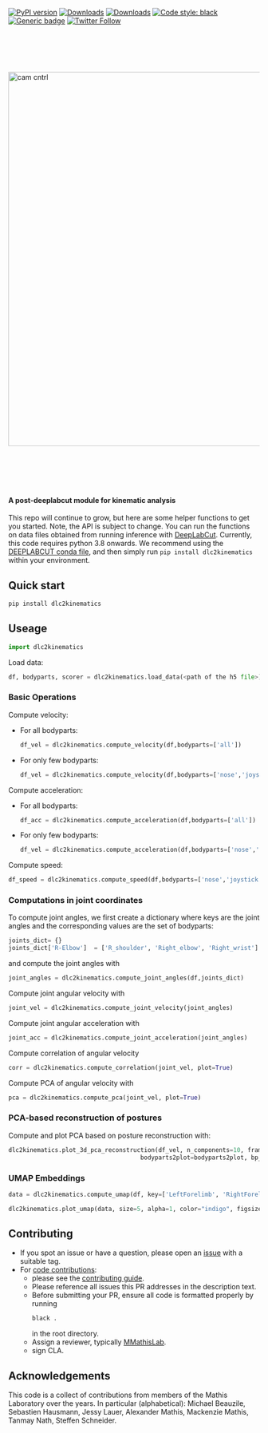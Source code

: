 [![PyPI version](https://badge.fury.io/py/dlc2kinematics.svg)](https://badge.fury.io/py/dlc2kinematics)
[![Downloads](https://pepy.tech/badge/dlc2kinematics)](https://pepy.tech/project/dlc2kinematics)
[![Downloads](https://pepy.tech/badge/dlc2kinematics/month)](https://pepy.tech/project/dlc2kinematics)
<a href="https://github.com/psf/black"><img alt="Code style: black" src="https://img.shields.io/badge/code%20style-black-000000.svg"></a>
[![Generic badge](https://img.shields.io/badge/Contributions-Welcome-brightgreen.svg)](CONTRIBUTING.md)
[![Twitter Follow](https://img.shields.io/twitter/follow/dlc2kinematics.svg?label=dlc2kinematics&style=social)](https://twitter.com/DLC2Kinematics)

<img src="https://images.squarespace-cdn.com/content/v1/57f6d51c9f74566f55ecf271/1628452157953-RBVUGI7M3ABF9AOSUMMS/DLC2k.jpg?format=2500w" width="750" title="camera control" alt="cam cntrl" align="center" vspace = "80">


#### A post-deeplabcut module for kinematic analysis

This repo will continue to grow, but here are some helper functions to get you started. Note, the API is subject to change. You can run the functions on data files obtained from running inference with [DeepLabCut](http://deeplabcut.org/). Currently, this code requires python 3.8 onwards. We recommend using the [DEEPLABCUT conda file](https://deeplabcut.github.io/DeepLabCut/docs/installation.html), and then simply run `pip install dlc2kinematics` within your environment.


## Quick start

``` bash
pip install dlc2kinematics
```

## Useage

``` python
import dlc2kinematics
```

Load data:

``` python
df, bodyparts, scorer = dlc2kinematics.load_data(<path of the h5 file>)
```

### Basic Operations

Compute velocity:

  - For all bodyparts:
    ``` python
    df_vel = dlc2kinematics.compute_velocity(df,bodyparts=['all'])
    ```
  - For only few bodyparts:
    ``` python
    df_vel = dlc2kinematics.compute_velocity(df,bodyparts=['nose','joystick'])
    ```

Compute acceleration:

- For all bodyparts:
  ``` python
  df_acc = dlc2kinematics.compute_acceleration(df,bodyparts=['all'])
  ```
- For only few bodyparts:
  ``` python
  df_vel = dlc2kinematics.compute_acceleration(df,bodyparts=['nose','joystick'])
  ```

Compute speed:

``` python
df_speed = dlc2kinematics.compute_speed(df,bodyparts=['nose','joystick'])
```

### Computations in joint coordinates

To compute joint angles, we first create a dictionary where keys are the joint angles and the corresponding values are the set of bodyparts:

``` python
joints_dict= {}
joints_dict['R-Elbow']  = ['R_shoulder', 'Right_elbow', 'Right_wrist']
```

and compute the joint angles with

``` python
joint_angles = dlc2kinematics.compute_joint_angles(df,joints_dict)
```

Compute joint angular velocity with

``` python
joint_vel = dlc2kinematics.compute_joint_velocity(joint_angles)
```

Compute joint angular acceleration with

``` python
joint_acc = dlc2kinematics.compute_joint_acceleration(joint_angles)
```

Compute correlation of angular velocity

``` python
corr = dlc2kinematics.compute_correlation(joint_vel, plot=True)
```

Compute PCA of angular velocity with

``` python
pca = dlc2kinematics.compute_pca(joint_vel, plot=True)
```
### PCA-based reconstruction of postures

Compute and plot PCA based on posture reconstruction with: 

``` python
dlc2kinematics.plot_3d_pca_reconstruction(df_vel, n_components=10, framenumber=500,
                                     bodyparts2plot=bodyparts2plot, bp_to_connect=bp_to_connect)
```

### UMAP Embeddings
``` python
data = dlc2kinematics.compute_umap(df, key=['LeftForelimb', 'RightForelimb'], chunk_length=30, fit_transform=True, n_neighbors=30, n_components=3,metric="euclidean")

dlc2kinematics.plot_umap(data, size=5, alpha=1, color="indigo", figsize=(10, 6))
```

## Contributing

- If you spot an issue or have a question, please open an [issue](https://github.com/AdaptiveMotorControlLab/dlc2kinematics/issues) with a suitable tag.
- For [code contributions](https://github.com/AdaptiveMotorControlLab/dlc2kinematics/pulls):
  - please see the [contributing guide](docs/CONTRIBUTING.md).
  - Please reference all issues this PR addresses in the description text.
  - Before submitting your PR, ensure all code is formatted properly by running
    ``` bash
    black .
    ```
    in the root directory.
  - Assign a reviewer, typically [MMathisLab](https://github.com/MMathisLab).
  - sign CLA.

## Acknowledgements

This code is a collect of contributions from members of the Mathis Laboratory over the years. In particular (alphabetical): 
Michael Beauzile, Sebastien Hausmann, Jessy Lauer, Alexander Mathis, Mackenzie Mathis, Tanmay Nath, Steffen Schneider.


